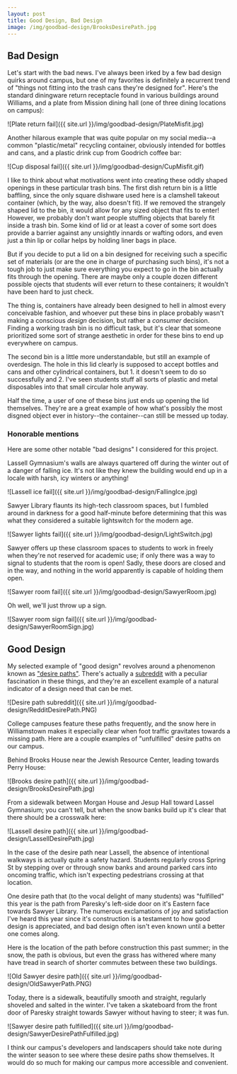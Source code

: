 ```yaml
---
layout: post
title: Good Design, Bad Design
image: /img/goodbad-design/BrooksDesirePath.jpg
---
```


## Bad Design

Let's start with the bad news. I've always been irked by a few bad design quirks around campus, but one of my favorites is definitely a recurrent trend of "things not fitting into the trash cans they're designed for". Here's the standard diningware return receptacle found in various buildings around Williams, and a plate from Mission dining hall (one of three dining locations on campus):

![Plate return fail]({{ site.url }}/img/goodbad-design/PlateMisfit.jpg)

Another hilarous example that was quite popular on my social media--a common "plastic/metal" recycling container, obviously intended for bottles and cans, and a plastic drink cup from Goodrich coffee bar:

![Cup disposal fail]({{ site.url }}/img/goodbad-design/CupMisfit.gif)

I like to think about what motivations went into creating these oddly shaped openings in these particular trash bins. The first dish return bin is a little baffling, since the only square dishware used here is a clamshell takeout container (which, by the way, also doesn't fit). If we removed the strangely shaped lid to the bin, it would allow for any sized object that fits to enter! However, we probably don't want people stuffing objects that barely fit inside a trash bin.  Some kind of lid or at least a cover of some sort does provide a barrier against any unsightly innards or wafting odors, and even just a thin lip or collar helps by holding liner bags in place.

But if you decide to put a lid on a bin designed for receiving such a specific set of materials (or are the one in charge of purchasing such bins), it's not a tough job to just make sure everything you expect to go in the bin actually fits through the opening.  There are maybe only a couple dozen different possible ojects that students will ever return to these containers; it wouldn't have been hard to just check.

The thing is, containers have already been designed to hell in almost every conceivable fashion, and whoever put these bins in place probably wasn't making a conscious *design* decision, but rather a *consumer* decision. Finding a working trash bin is no difficult task, but it's clear that someone prioritized some sort of strange aesthetic in order for these bins to end up everywhere on campus.

The second bin is a little more understandable, but still an example of overdesign.  The hole in this lid clearly is supposed to accept bottles and cans and other cylindrical containers, but 1. it doesn't seem to do so successfully and 2. I've seen students stuff all sorts of plastic and metal disposables into that small circular hole anyway.

Half the time, a user of one of these bins just ends up opening the lid themselves. They're are a great example of how what's possibly the most disgned object ever in history--the container--can still be messed up today.

### Honorable mentions

Here are some other notable "bad designs" I considered for this project.

Lassell Gymnasium's walls are always quartered off during the winter out of a danger of falling ice.  It's not like they knew the building would end up in a locale with harsh, icy winters or anything!

![Lassell ice fail]({{ site.url }}/img/goodbad-design/FallingIce.jpg)

Sawyer Library flaunts its high-tech classroom spaces, but I fumbled around in darkness for a good half-minute before determining that this was what they considered a suitable lightswitch for the modern age.

![Sawyer lights fail]({{ site.url }}/img/goodbad-design/LightSwitch.jpg)

Sawyer offers up these classroom spaces to students to work in freely when they're not reserved for academic use; if only there was a way to signal to students that the room is open!  Sadly, these doors are closed and in the way, and nothing in the world apparently is capable of holding them open. 

![Sawyer room fail]({{ site.url }}/img/goodbad-design/SawyerRoom.jpg)

Oh well, we'll just throw up a sign.

![Sawyer room sign fail]({{ site.url }}/img/goodbad-design/SawyerRoomSign.jpg)


## Good Design

My selected example of "good design" revolves around a phenomenon known as ["desire paths"](https://en.wikipedia.org/wiki/Desire_path). There's actually a [subreddit](http://www.reddit.com/r/DesirePaths) with a peculiar fascination in these things, and they're an excellent example of a natural indicator of a design need that can be met.

![Desire path subreddit]({{ site.url }}/img/goodbad-design/RedditDesirePath.PNG)


College campuses feature these paths frequently, and the snow here in Williamstown makes it especially clear when foot traffic gravitates towards a missing path. Here are a couple examples of "unfulfilled" desire paths on our campus.

Behind Brooks House near the Jewish Resource Center, leading towards Perry House:

![Brooks desire path]({{ site.url }}/img/goodbad-design/BrooksDesirePath.jpg)

From a sidewalk between Morgan House and Jesup Hall toward Lassel Gymnasium; you can't tell, but when the snow banks build up it's clear that there should be a crosswalk here:

![Lassell desire path]({{ site.url }}/img/goodbad-design/LassellDesirePath.jpg)

In the case of the desire path near Lassell, the absence of intentional walkways is actually quite a safety hazard.  Students regularly cross Spring St by stepping over or through snow banks and around parked cars into oncoming traffic, which isn't expecting pedestrians crossing at that location.  

One desire path that (to the vocal delight of many students) was "fulfilled" this year is the path from Paresky's left-side door on it's Eastern face towards Sawyer Library. The numerous exclamations of joy and satisfaction I've heard this year since it's construction is a testament to how good design is appreciated, and bad design often isn't even known until a better one comes along.

Here is the location of the path before construction this past summer; in the snow, the path is obvious, but even the grass has withered where many have tread in search of shorter commutes between these two buildings.

![Old Sawyer desire path]({{ site.url }}/img/goodbad-design/OldSawyerPath.PNG)

Today, there is a sidewalk, beautifully smooth and straight, regularly shoveled and salted in the winter.  I've taken a skateboard from the front door of Paresky straight towards Sawyer without having to steer; it was fun.

![Sawyer desire path fulfilled]({{ site.url }}/img/goodbad-design/SawyerDesirePathFulfilled.jpg)

I think our campus's developers and landscapers should take note during the winter season to see where these desire paths show themselves. It would do so much for making our campus more accessible and convenient.  